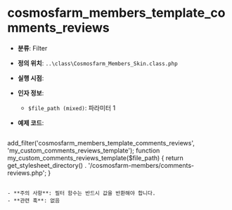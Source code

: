 # cosmosfarm_members_template_comments_reviews

- **분류**: Filter
- **정의 위치**: `..\class\Cosmosfarm_Members_Skin.class.php`
- **실행 시점**: 
- **인자 정보**:
  - `$file_path (mixed)`: 파라미터 1
- **예제 코드**:

  ```php
add_filter('cosmosfarm_members_template_comments_reviews', 'my_custom_comments_reviews_template');
    function my_custom_comments_reviews_template($file_path) {
        return get_stylesheet_directory() . '/cosmosfarm-members/comments-reviews.php';
    }
  ```

- **주의 사항**: 필터 함수는 반드시 값을 반환해야 합니다.
- **관련 훅**: 없음
